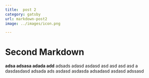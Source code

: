 ```yaml
---
title:  post 2
category: gatsby
url: markdown-post2
image: ../images/icon.png

---
```

# Second Markdown


**adsa adsasa adada add** adsads adasd asdasd asd asd asd asd a dasdasdasd adsada ads asdasd asdasda adsadasd asdasd adssasd
